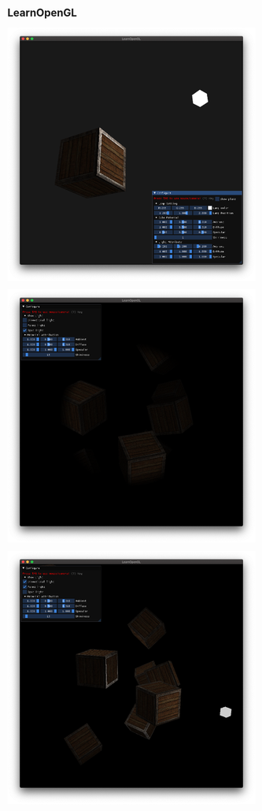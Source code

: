 ## LearnOpenGL

![](README/lightingMap.png)

![](README/spotLight.png)

![](README/multipleLight.png)